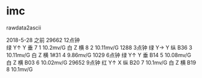 # imc
rawdata2ascii

2018-5-28 之前
29662	12点钟	
    绿	Y↑	 Y	垂	7	1	10.2mv/G
		白		  Z	横	8	2	10.11mv/G
1288	3点钟	
    绿	Y→	 Y	纵	B36	3	10.11mv/G
		白		  Z	横	1#31	4	9.86mv/G
1029	6点钟	
    绿	Y↑	 Y	垂	B14	5	10.08mv/G
		白		  Z	横	B03	6	10.02mv/G
29652	9点钟	
    红	Y↑	X	纵	B20	7	10.1mv/G
		白		  Z	横	B19	8	10.1mv/G
